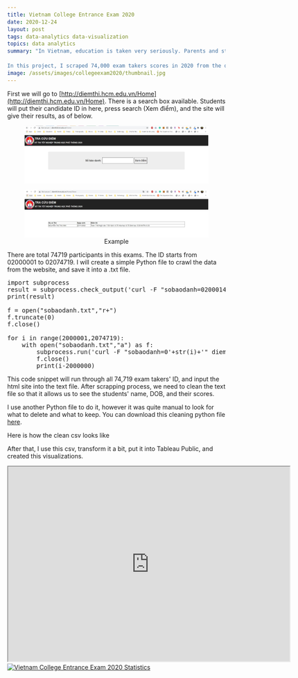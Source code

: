 ```yaml
---
title: Vietnam College Entrance Exam 2020
date: 2020-12-24 
layout: post
tags: data-analytics data-visualization
topics: data analytics
summary: "In Vietnam, education is taken very seriously. Parents and students prepare three years of high school for one exam, that in many people's opinions determine your future. Before 2015, students has to take two exams: one deciding whether they graduate high school, and the other is the college entrance exam. These two exams now became one, therefore it is extremely stressful for students in their last year of high school. </br></br>

In this project, I scraped 74,000 exam takers scores in 2020 from the official Government website, analyzed it to find insights about this exam. I then visualized in with Tableau to give the audience insights on this exam. "
image: /assets/images/collegeexam2020/thumbnail.jpg
---
```



First we will go to [http://diemthi.hcm.edu.vn/Home](http://diemthi.hcm.edu.vn/Home). There is a search box available. Students will put their candidate ID in here, press search (Xem điểm), and the site will give their results, as of below.

<figure align="center">
	<img align="center" src="/assets/images/collegeexam2020/site.jpg">
</figure>

<figure align="center">
	<img align="center" src="/assets/images/collegeexam2020/site2.jpg" >
	<figcaption>
		Example
	</figcaption>
</figure>

There are total 74719 participants in this exams. The ID starts from 02000001 to 02074719. I will create a simple Python file to crawl the data from the website, and save it into a .txt file.

<pre>
import subprocess
result = subprocess.check_output('curl -F "sobaodanh=02000145" diemthi.hcm.edu.vn/Home/Show')
print(result)

f = open("sobaodanh.txt","r+")
f.truncate(0)
f.close()

for i in range(2000001,2074719):
    with open("sobaodanh.txt","a") as f:
        subprocess.run('curl -F "sobaodanh=0'+str(i)+'" diemthi.hcm.edu.vn/Home/Show,stdout=f)
        f.close()
        print(i-2000000)
</pre>

This code snippet will run through all 74,719 exam takers' ID, and input the html site into the text file. 
After scrapping process, we need to clean the text file so that it allows us to see the students' name, DOB, and their scores.  

I use another Python file to do it, however it was quite manual to look for what to delete and what to keep. You can download this cleaning python file [here](assets/images/collegeexam2020/csv_sbd.py).  

Here is how the clean csv looks like 

After that, I use this csv, transform it a bit, put it into Tableau Public, and created this visualizations.

<iframe src="https://public.tableau.com/profile/phan.anh.nguyen#!/vizhome/VietnamCollegeEntranceExamScore2020/Dashboard1:embed=yes&:showVizHome=no" width = '650' height = '450'>
</iframe>

<div class='tableauPlaceholder' id='viz1618342006735' width="750">
	<noscript>
		<a href='#'>
			<img alt='Vietnam College Entrance Exam 2020 Statistics ' src='https:&#47;&#47;public.tableau.com&#47;static&#47;images&#47;Vi&#47;VietnamCollegeEntranceExamScore2020&#47;Dashboard1&#47;1_rss.png' style='border: none' />
		</a>
	</noscript>
	<object class='tableauViz'  style='display:none;'>
		<param name='host_url' value='https%3A%2F%2Fpublic.tableau.com%2F' /> 
		<param name='embed_code_version' value='3' /> 
		<param name='site_root' value='' />
		<param name='name' value='VietnamCollegeEntranceExamScore2020&#47;Dashboard1' />
		<param name='tabs' value='no' />
		<param name='toolbar' value='yes' />
		<param name='static_image' value='https:&#47;&#47;public.tableau.com&#47;static&#47;images&#47;Vi&#47;VietnamCollegeEntranceExamScore2020&#47;Dashboard1&#47;1.png' /> 
		<param name='animate_transition' value='yes' />
		<param name='display_static_image' value='yes' /><param name='display_spinner' value='yes' />
		<param name='display_overlay' value='yes' />
		<param name='display_count' value='yes' />
		<param name='language' value='en' />
	</object>
</div>                

<script type='text/javascript'>
    var divElement = document.getElementById('viz1618342006735');                    
    var vizElement = divElement.getElementsByTagName('object')[0];                    
    if 
    	( divElement.offsetWidth > 800 ) { vizElement.style.width='1366px';vizElement.style.height='795px';} 
    else if 
    	( divElement.offsetWidth > 500 ) { vizElement.style.width='1366px';vizElement.style.height='795px'} 
	else 
		{ vizElement.style.width='100%';vizElement.style.height='2227px';}                     
	var scriptElement = document.createElement('script');                    
	scriptElement.src = 'https://public.tableau.com/javascripts/api/viz_v1.js';                    
	vizElement.parentNode.insertBefore(scriptElement, vizElement);                
</script>